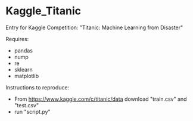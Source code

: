 # Kaggle_Titanic
Entry for Kaggle Competition: "Titanic: Machine Learning from Disaster"

Requires:
  - pandas
  - nump
  - re
  - sklearn
  - matplotlib

Instructions to reproduce:
- From https://www.kaggle.com/c/titanic/data download "train.csv" and "test.csv"
- run "script.py"
